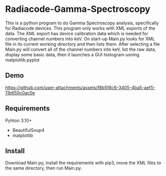 # Radiacode-Gamma-Spectroscopy

This is a python program to do Gamma Spectroscopy analysis, specifically for Radiacode devices. This program only works with XML exports of the data. The XML export has device calibration data which is needed for converting channel numbers into keV. On start-up Main.py looks for XML file in its current working directory and then lists them. After selecting a file Main.py will convert all of the channel numbers into keV, list the raw data, display some basic data, then it launches a GUI histogram usning matplotlib.pyplot

## Demo
https://github.com/user-attachments/assets/f8b5f8c6-3405-4ba5-aef5-11b650c0ac0e

## Requirements
Pyhton 3.10+
- BeautifulSoup4
- matplotlib

## Install
Download Main.py, install the requirements with pip3, move the XML files to the same directory, then run Main.py. 
